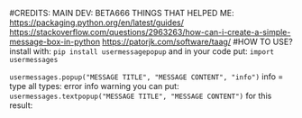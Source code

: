 #CREDITS:
MAIN DEV: BETA666
THINGS THAT HELPED ME:
  https://packaging.python.org/en/latest/guides/
  https://stackoverflow.com/questions/2963263/how-can-i-create-a-simple-message-box-in-python
  https://patorjk.com/software/taag/
#HOW TO USE?
install with:
`pip install usermessagepopup`
and in your code put:
`import usermessages`

`usermessages.popup("MESSAGE TITLE", "MESSAGE CONTENT", "info")`
info = type
all types:
  error info warning
you can put:
`usermessages.textpopup("MESSAGE TITLE", "MESSAGE CONTENT")`
for this result:
